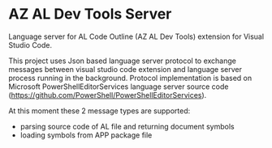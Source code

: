 # AZ AL Dev Tools Server

Language server for AL Code Outline (AZ AL Dev Tools) extension for Visual Studio Code. 

This project uses Json based language server protocol to exchange messages between visual studio code extension and language server process running in the background. Protocol implementation is based on Microsoft PowerShellEditorServices language server source code (https://github.com/PowerShell/PowerShellEditorServices).

At this moment these 2 message types are supported:
- parsing source code of AL file and returning document symbols
- loading symbols from APP package file



